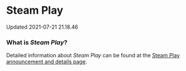 # Steam Play
Updated 2021-07-21 21.18.46

### What is *Steam Play*?
Detailed information about *Steam Play* can be found at the [Steam Play announcement and details page](https://steamcommunity.com/games/221410/announcements/detail/1696055855739350561).